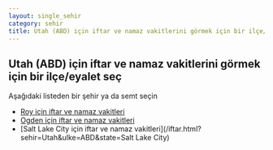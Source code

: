 ```yaml
---
layout: single_sehir
category: sehir
title: Utah (ABD) için iftar ve namaz vakitlerini görmek için bir ilçe/eyalet seç
---
```



## Utah (ABD) için iftar ve namaz vakitlerini görmek için bir ilçe/eyalet seç

Aşağıdaki listeden bir şehir ya da semt seçin


* [Roy için iftar ve namaz vakitleri](/iftar.html?sehir=Utah&ulke=ABD&state=Roy)
* [Ogden için iftar ve namaz vakitleri](/iftar.html?sehir=Utah&ulke=ABD&state=Ogden)
* [Salt Lake City için iftar ve namaz vakitleri](/iftar.html?sehir=Utah&ulke=ABD&state=Salt Lake City)
